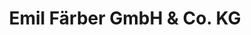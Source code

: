 ---
title: "Emil Färber GmbH & Co. KG"
url: /koblenz/emil-faerber-gmbh-und-co-kg/
shop: Großhandel
---